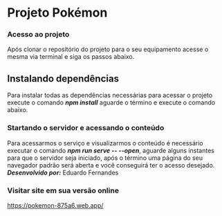 # Projeto Pokémon

### Acesso ao projeto

Após clonar o repositório do projeto para o seu equipamento acesse o mesma via terminal e siga os passos abaixo.

## Instalando dependências

Para instalar todas as dependências necessárias para acessar o projeto execute o comando ***npm install*** aguarde o término e execute o comando abaixo.

### Startando o servidor e acessando o conteúdo

Para acessarmos o serviço e visualizarmos o conteúdo é necessário executar o comando ***npm run serve -- --open***, aguarde alguns instantes para que o servidor seja iniciado, após o término uma página do seu navegador padrão será aberta e você conseguirá ter o acesso desejado.
**_Desenvolvido por:_** Eduardo Fernandes

### Visitar site em sua versão online

https://pokemon-875a6.web.app/
